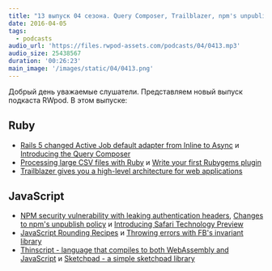 ```yaml
---
title: "13 выпуск 04 сезона. Query Composer, Trailblazer, npm's unpublish policy, Safari Technology Preview и прочее"
date: 2016-04-05
tags:
  - podcasts
audio_url: 'https://files.rwpod-assets.com/podcasts/04/0413.mp3'
audio_size: 25438567
duration: '00:26:23'
main_image: '/images/static/04/0413.png'
---
```


Добрый день уважаемые слушатели. Представляем новый выпуск подкаста RWpod. В этом выпуске:

## Ruby

- [Rails 5 changed Active Job default adapter from Inline to Async](http://blog.bigbinary.com/2016/03/29/rails-5-changed-default-active-job-adapter-to-async.html) и [Introducing the Query Composer](http://weblog.jamisbuck.org/2016/3/26/introducing-query-composer.html)
- [Processing large CSV files with Ruby](http://dalibornasevic.com/posts/68-processing-large-csv-files-with-ruby) и [Write your first Rubygems plugin](http://eftimov.net/your-first-rubygems-plugin)
- [Trailblazer gives you a high-level architecture for web applications](http://trailblazer.to/)

## JavaScript

- [NPM security vulnerability with leaking authentication headers](http://nodejs.org/en/blog/vulnerability/npm-tokens-leak-march-2016/), [Changes to npm's unpublish policy](http://blog.npmjs.org/post/141905368000/changes-to-npms-unpublish-policy) и [Introducing Safari Technology Preview](https://webkit.org/blog/6017/introducing-safari-technology-preview/)
- [JavaScript Rounding Recipes](http://thenewcode.com/895/JavaScript-Rounding-Recipes) и [Throwing errors with FB's invariant library](https://www.kriasoft.com/babel-starter-kit/recipes/throwing-errors-with-fbjs-invariant)
- [Thinscript - language that compiles to both WebAssembly and JavaScript](http://evanw.github.io/thinscript/) и [Sketchpad - a simple sketchpad library](http://yiom.github.io/sketchpad/)
